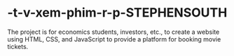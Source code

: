 # -t-v-xem-phim-r-p-STEPHENSOUTH
The project is for economics students, investors, etc., to create a website using HTML, CSS, and JavaScript to provide a platform for booking movie tickets.
